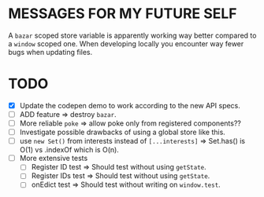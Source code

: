 # MESSAGES FOR MY FUTURE SELF

A `bazar` scoped store variable is apparently working way better compared to a `window` scoped one.
When developing locally you encounter way fewer bugs when updating files.

# TODO

- [x] Update the codepen demo to work according to the new API specs.
- [ ] ADD feature => destroy `bazar`.
- [ ] More reliable `poke` => allow poke only from registered components??
- [ ] Investigate possible drawbacks of using a global store like this.
- [ ] use `new Set()` from interests instead of `[...interests]` => Set.has() is O(1) vs .indexOf which is O(n).
- [ ] More extensive tests
  - [ ] Register ID test => Should test without using `getState`.
  - [ ] Register IDs test => Should test without using `getState`.
  - [ ] onEdict test => Should test without writing on `window.test`. 